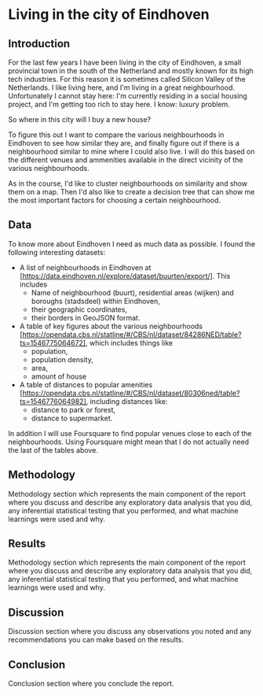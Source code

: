 # Living in the city of Eindhoven

## Introduction

For the last few years I have been living in the city of Eindhoven, a small provincial town in the south of the Netherland and mostly known
for its high tech industries. For this reason it is sometimes called Silicon Valley of the Netherlands.
I like living here, and I'm living in a great neighbourhood. Unfortunately I cannot stay here: I'm currently residing in a social housing
project, and I'm getting too rich to stay here. I know: luxury problem.

So where in this city will I buy a new house? 

To figure this out I want to compare the various neighbourhoods in Eindhoven to see how similar they are, and finally figure out if there is a neighbourhood similar to mine where I could also live.
I will do this based on the different venues and ammenities available in the direct vicinity of the various neighbourhoods.

As in the course, I'd like to cluster neighbourhoods on similarity and show them on a map. Then I'd also like to create a decision tree that can show me the most important factors for choosing a certain neighbourhood.

## Data
To know more about Eindhoven I need as much data as possible. I found the following interesting datasets:

* A list of neighbourhoods in Eindhoven at [https://data.eindhoven.nl/explore/dataset/buurten/export/]. This includes
  * Name of neighbourhood (buurt), residential areas (wijken) and boroughs (stadsdeel) within Eindhoven,
  * their geographic coordinates,
  * their borders in GeoJSON format. 
* A table of key figures about the various neighbourhoods [https://opendata.cbs.nl/statline/#/CBS/nl/dataset/84286NED/table?ts=1546775064672], which includes things like
  * population,
  * population density, 
  * area,
  * amount of house
* A table of distances to popular amenities [https://opendata.cbs.nl/statline/#/CBS/nl/dataset/80306ned/table?ts=1546776064982], including distances like:
  * distance to park or forest,
  * distance to supermarket.
  
In addition I will use Foursquare to find popular venues close to each of the neighbourhoods. Using Foursquare might mean that I do not actually need the last of the tables above. 
  



## Methodology
Methodology section which represents the main component of the report where you discuss and describe any exploratory data analysis that you did, any inferential statistical testing that you performed, and what machine learnings were used and why.


## Results
Methodology section which represents the main component of the report where you discuss and describe any exploratory data analysis that you did, any inferential statistical testing that you performed, and what machine learnings were used and why.


## Discussion
Discussion section where you discuss any observations you noted and any recommendations you can make based on the results.

## Conclusion
Conclusion section where you conclude the report.


